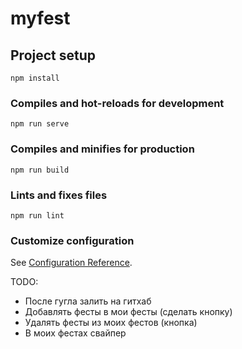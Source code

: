 # myfest

## Project setup
```
npm install
```

### Compiles and hot-reloads for development
```
npm run serve
```

### Compiles and minifies for production
```
npm run build
```

### Lints and fixes files
```
npm run lint
```

### Customize configuration
See [Configuration Reference](https://cli.vuejs.org/config/).

TODO:
* После гугла залить на гитхаб
* Добавлять фесты в мои фесты (сделать кнопку)
* Удалять фесты из моих фестов (кнопка)
* В моих фестах свайпер
